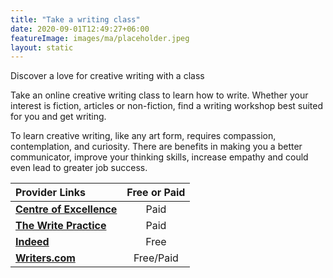 ```yaml
---
title: "Take a writing class"
date: 2020-09-01T12:49:27+06:00
featureImage: images/ma/placeholder.jpeg
layout: static
---
```


Discover a love for creative writing with a class

Take an online creative writing class to learn how to write. Whether your interest is fiction, articles or non-fiction, find a writing workshop best suited for you and get writing.

To learn creative writing, like any art form, requires compassion, contemplation, and curiosity. There are benefits in making you a better communicator, improve your thinking skills, increase empathy and could even lead to greater job success.

| Provider Links      | Free or Paid  |  
| :-----------          | :--------------:      |  
| [**Centre of Excellence**](https://www.centreofexcellence.com/shop/writing-courses/) | Paid | 
| [**The Write Practice**](https://thewritepractice.com/daily-routines/) | Paid | 
| [**Indeed**](https://www.indeed.com/career-advice/finding-a-job/how-to-become-creative-writer) | Free | 
| [**Writers.com**](https://writers.com/why-learn-creative-writing) | Free/Paid | 
  

<br/><br/>






